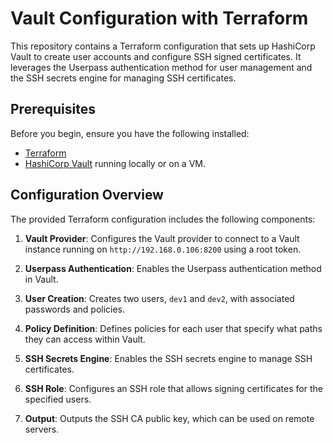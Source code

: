 # Vault Configuration with Terraform

This repository contains a Terraform configuration that sets up HashiCorp Vault to create user accounts and configure SSH signed certificates. It leverages the Userpass authentication method for user management and the SSH secrets engine for managing SSH certificates.

## Prerequisites

Before you begin, ensure you have the following installed:

- [Terraform](https://www.terraform.io/downloads.html)
- [HashiCorp Vault](https://www.vaultproject.io/downloads) running locally or on a VM.

## Configuration Overview

The provided Terraform configuration includes the following components:

1. **Vault Provider**: Configures the Vault provider to connect to a Vault instance running on `http://192.168.0.106:8200` using a root token.

2. **Userpass Authentication**: Enables the Userpass authentication method in Vault.

3. **User Creation**: Creates two users, `dev1` and `dev2`, with associated passwords and policies.

4. **Policy Definition**: Defines policies for each user that specify what paths they can access within Vault.

5. **SSH Secrets Engine**: Enables the SSH secrets engine to manage SSH certificates.

6. **SSH Role**: Configures an SSH role that allows signing certificates for the specified users.

7. **Output**: Outputs the SSH CA public key, which can be used on remote servers.
